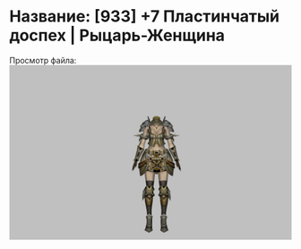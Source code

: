 # Название: [933] +7 Пластинчатый доспех | Рыцарь-Женщина

Просмотр файла:
![p010003.png](p010003.png)